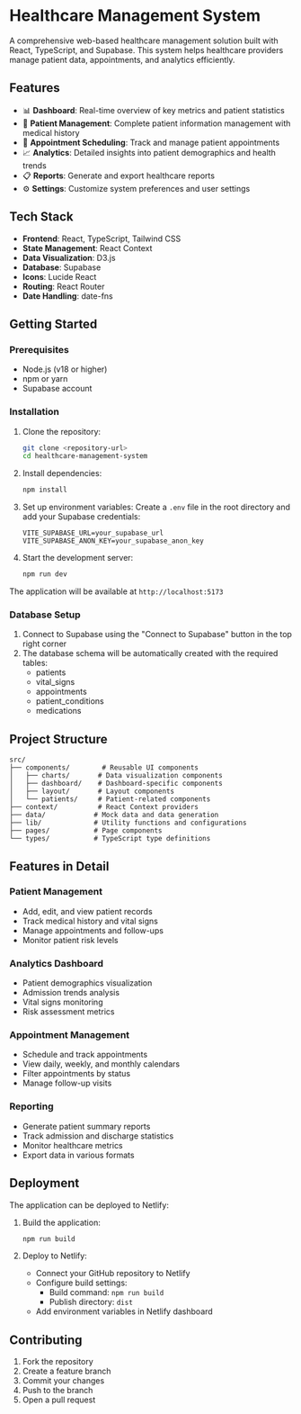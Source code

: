 # Healthcare Management System

A comprehensive web-based healthcare management solution built with React, TypeScript, and Supabase. This system helps healthcare providers manage patient data, appointments, and analytics efficiently.

## Features

- 📊 **Dashboard**: Real-time overview of key metrics and patient statistics
- 👥 **Patient Management**: Complete patient information management with medical history
- 📅 **Appointment Scheduling**: Track and manage patient appointments
- 📈 **Analytics**: Detailed insights into patient demographics and health trends
- 📋 **Reports**: Generate and export healthcare reports
- ⚙️ **Settings**: Customize system preferences and user settings

## Tech Stack

- **Frontend**: React, TypeScript, Tailwind CSS
- **State Management**: React Context
- **Data Visualization**: D3.js
- **Database**: Supabase
- **Icons**: Lucide React
- **Routing**: React Router
- **Date Handling**: date-fns

## Getting Started

### Prerequisites

- Node.js (v18 or higher)
- npm or yarn
- Supabase account

### Installation

1. Clone the repository:
   ```bash
   git clone <repository-url>
   cd healthcare-management-system
   ```

2. Install dependencies:
   ```bash
   npm install
   ```

3. Set up environment variables:
   Create a `.env` file in the root directory and add your Supabase credentials:
   ```
   VITE_SUPABASE_URL=your_supabase_url
   VITE_SUPABASE_ANON_KEY=your_supabase_anon_key
   ```

4. Start the development server:
   ```bash
   npm run dev
   ```

The application will be available at `http://localhost:5173`

### Database Setup

1. Connect to Supabase using the "Connect to Supabase" button in the top right corner
2. The database schema will be automatically created with the required tables:
   - patients
   - vital_signs
   - appointments
   - patient_conditions
   - medications

## Project Structure

```
src/
├── components/        # Reusable UI components
│   ├── charts/       # Data visualization components
│   ├── dashboard/    # Dashboard-specific components
│   ├── layout/       # Layout components
│   └── patients/     # Patient-related components
├── context/          # React Context providers
├── data/            # Mock data and data generation
├── lib/             # Utility functions and configurations
├── pages/           # Page components
└── types/           # TypeScript type definitions
```

## Features in Detail

### Patient Management
- Add, edit, and view patient records
- Track medical history and vital signs
- Manage appointments and follow-ups
- Monitor patient risk levels

### Analytics Dashboard
- Patient demographics visualization
- Admission trends analysis
- Vital signs monitoring
- Risk assessment metrics

### Appointment Management
- Schedule and track appointments
- View daily, weekly, and monthly calendars
- Filter appointments by status
- Manage follow-up visits

### Reporting
- Generate patient summary reports
- Track admission and discharge statistics
- Monitor healthcare metrics
- Export data in various formats

## Deployment

The application can be deployed to Netlify:

1. Build the application:
   ```bash
   npm run build
   ```

2. Deploy to Netlify:
   - Connect your GitHub repository to Netlify
   - Configure build settings:
     - Build command: `npm run build`
     - Publish directory: `dist`
   - Add environment variables in Netlify dashboard

## Contributing

1. Fork the repository
2. Create a feature branch
3. Commit your changes
4. Push to the branch
5. Open a pull request
